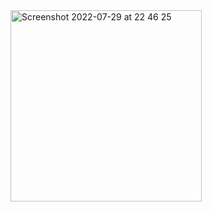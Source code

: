 <img width="306" alt="Screenshot 2022-07-29 at 22 46 25" src="https://user-images.githubusercontent.com/58904133/181810891-e07b6ddd-1bd1-4b74-beea-a059a47bcaa5.png">
